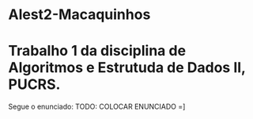# Alest2-Macaquinhos

# Trabalho 1 da disciplina de Algoritmos e Estrutuda de Dados II, PUCRS.

Segue o enunciado:
TODO: COLOCAR ENUNCIADO =]

